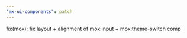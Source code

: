 ```yaml
---
"mx-ui-components": patch
---
```


fix(mox): fix layout + alignment of mox:input + mox:theme-switch comp
